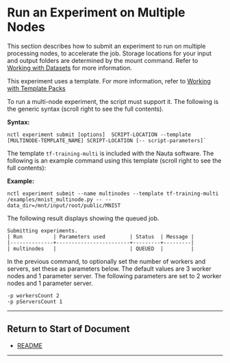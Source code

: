 # Run an Experiment on Multiple Nodes

This section describes how to submit an experiment to run on multiple processing nodes, to accelerate the job. Storage locations for your input and output folders are determined by the mount command. Refer to [Working with Datasets](working_with_datasets.md) for more information.

This experiment uses a template. For more information, refer to [Working with Template Packs](template_packs.md)

To run a multi-node experiment, the script must support it. The following is the generic syntax (scroll right to see the full contents).

**Syntax:** 

```
nctl experiment submit [options]  SCRIPT-LOCATION --template [MULTINODE-TEMPLATE_NAME] SCRIPT-LOCATION [-- script-parameters]`
```

The template `tf-training-multi` is included with the Nauta software. The following is an example command using this template (scroll right to see the full contents):

**Example:** 

```
nctl experiment submit --name multinodes --template tf-training-multi /examples/mnist_multinode.py -- -- data_dir=/mnt/input/root/public/MNIST
```

The following result displays showing the queued job.

```
Submitting experiments.   
| Run          | Parameters used        | Status  | Message |
|--------------+------------------------+---------+---------|
| multinodes   |                        | QUEUED  |         |
```

In the previous command, to optionally set the number of workers and servers, set these as parameters below. The default values are 3 worker nodes and 1 parameter server. The following parameters are set to 2 worker nodes and 1 parameter server.
```
-p workersCount 2
-p pServersCount 1
```

----------------------

## Return to Start of Document

* [README](../README.md)
----------------------
